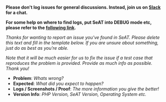 **Please don't log issues for general discussions. Instead, join us on [Slack](http://seat-docs.readthedocs.io/en/latest/contact/) for a chat.**

**For some help on where to find logs, put SeAT into DEBUG mode etc, please refer to the [following link](http://seat-docs.readthedocs.io/en/latest/reporting_bugs/).**

_Thanks for wanting to report an issue you've found in SeAT. Please delete
this text and fill in the template below. If you are unsure about something,
just do as best as you're able._

_Note that it will be much easier for us to fix the issue if a test case that
reproduces the problem is provided. Provide as much info as possible. Thank you!_

* **Problem**: _Whats wrong?_
* **Expected**: _What did you expect to happen?_
* **Logs / Screenshots / Proof**: _The more information you give the better!_
* **Version Info**: _PHP Version, SeAT Version, Operating System etc._
